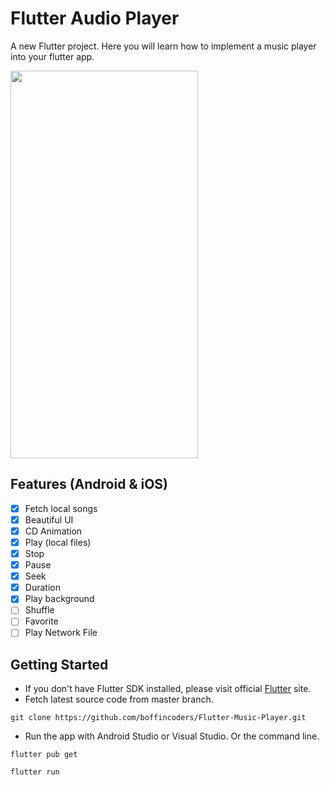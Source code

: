 # Flutter Audio Player

A new Flutter project. Here you will learn how to implement a music player into your flutter app.


<img src="https://github.com/boffincoders/Flutter-Music-Player/blob/master/assets/songs/Screenrecorder.gif?raw=true" width="300" height="620" />

## Features (Android & iOS)

- [x] Fetch local songs
- [x] Beautiful UI
- [x] CD Animation
- [x] Play (local files)
- [x] Stop
- [x] Pause
- [x] Seek
- [x] Duration
- [x] Play background
- [ ] Shuffle
- [ ] Favorite
- [ ] Play Network File

## Getting Started

  - If you don't have Flutter SDK installed, please visit official [Flutter](https://flutter.dev/) site.
  - Fetch latest source code from master branch.
 
 ```
 git clone https://github.com/boffincoders/Flutter-Music-Player.git
 ```  
 - Run the app with Android Studio or Visual Studio. Or the command line.
 
 ```
 flutter pub get
 ```
 ```
 flutter run
 ```
 
